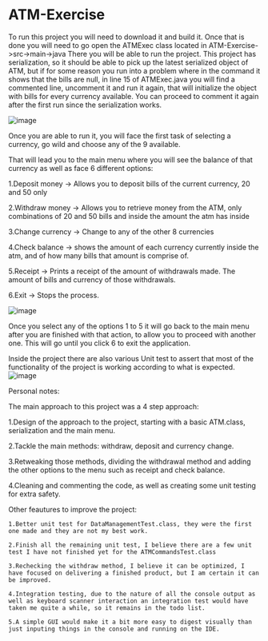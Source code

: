 # ATM-Exercise
 
To run this project you will need to download it and build it. 
Once that is done you will need to go open the ATMExec class located in ATM-Exercise->src->main->java
There you will be able to run the project. 
This project has serialization, so it should be able to pick up the latest serialized object of ATM, but if for some reason you run into a problem where in the command 
it shows that the bills are null, in line 15 of ATMExec.java you will find a commented line, uncomment it and run it again, that will initialize the object with
bills for every currency available. You can proceed to comment it again after the first run since the serialization works. 

![image](https://user-images.githubusercontent.com/52546217/194766120-3f5d098b-d4fa-46e7-b2e7-87e500c973c4.png)

Once you are able to run it, you will face the first task of selecting a currency, go wild and choose any of the 9 available.

That will lead you to the main menu where you will see the balance of that currency as well as face 6 different options:

   1.Deposit money -> Allows you to deposit bills of the current currency, 20 and 50 only

   2.Withdraw money -> Allows you to retrieve money from the ATM, only combinations of 20 and 50 bills and inside the amount the atm has inside

   3.Change currency -> Change to any of the other 8 currencies

   4.Check balance -> shows the amount of each currency currently inside the atm, and of how many bills that amount is comprise of.

   5.Receipt -> Prints a receipt of the amount of withdrawals made. The amount of bills and currency of those withdrawals.

   6.Exit -> Stops the process.

![image](https://user-images.githubusercontent.com/52546217/194766196-9f811542-3604-4643-9dbc-c25aafcadb27.png)

Once you select any of the options 1 to 5 it will go back to the main menu after you are finished with that action, to allow you to proceed with another one. 
This will go until you click 6 to exit the application.

Inside the project there are also various Unit test to assert that most of the functionality of the project is working according to what is expected.
![image](https://user-images.githubusercontent.com/52546217/194766936-e27936f0-a0d5-419e-9b35-c1ddd559acea.png)


Personal notes:

 The main approach to this project was a 4 step approach:

   1.Design of the approach to the project, starting with a basic ATM.class, serialization and the main menu.
 
   2.Tackle the main methods: withdraw, deposit and currency change.
 
   3.Retweaking those methods, dividing the withdrawal method and adding the other options to the menu such as receipt and check balance.
 
   4.Cleaning and commenting the code, as well as creating some unit testing for extra safety. 
 
 Other feautures to improve the project:
 
    1.Better unit test for DataManagementTest.class, they were the first one made and they are not my best work.
  
    2.Finish all the remaining unit test, I believe there are a few unit test I have not finished yet for the ATMCommandsTest.class
  
    3.Rechecking the withdraw method, I believe it can be optimized, I have focused on delivering a finished product, but I am certain it can be improved.
  
    4.Integration testing, due to the nature of all the console output as well as keyboard scanner interaction an integration test would have taken me quite a while, so it remains in the todo list.
  
    5.A simple GUI would make it a bit more easy to digest visually than just inputing things in the console and running on the IDE. 
  
